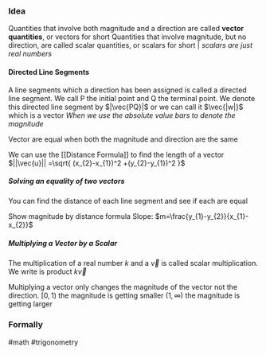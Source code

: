 ### Idea
Quantities that involve both magnitude and a direction are called **vector quantities**, or vectors for short
Quantities that involve magnitude, but no direction, are called scalar quantities, or scalars for short | *scalars are just real numbers*

#### Directed Line Segments
A line segments which a direction has been assigned is called a directed line segment. We call P the initial point and Q the terminal point. We denote this directed line segment by $|\vec{PQ}|$  or we can call it $\vec{|w|}$ which is a vector
*When we use the absolute value bars to denote the magnitude*

Vector are equal when both the magnitude and direction are the same 

We can use the [[Distance Formula]] to find the length of a vector
$||\vec{u}|| =\sqrt{ (x_{2}-x_{1})^2 +(y_{2}-y_{1})^2 }$ 

##### Solving an equality of two vectors
You can find the distance of each line segment and see if each are equal

Show magnitude by distance formula
Slope: $m=\frac{y_{1}-y_{2}}{x_{1}-x_{2}}$ 


##### Multiplying a Vector by a Scalar
The multiplication of a real number *k* and a $\vec{v}$ is called scalar multiplication. We write is product $k \vec{v}$ 

Multiplying a vector only changes the magnitude of the vector not the direction.
$[0,1)$ the magnitude is getting smaller
$(1, \infty)$ the magnitude is getting larger




### Formally

#math #trigonometry